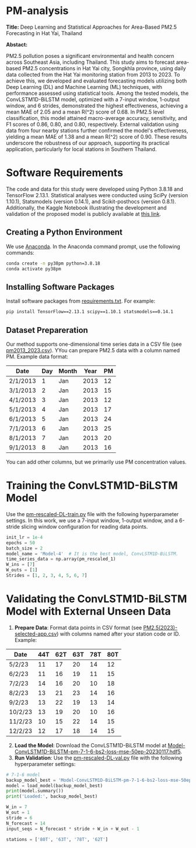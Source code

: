 # PM-analysis
**Title:** Deep Learning and Statistical Approaches for Area-Based PM2.5 Forecasting in Hat Yai, Thailand

**Abstact:**

PM2.5 pollution poses a significant environmental and health concern across Southeast Asia, including Thailand. This study aims to forecast area-based PM2.5 concentrations in Hat Yai city, Songkhla province, using daily data collected from the Hat Yai monitoring station from 2013 to 2023. To achieve this, we developed and evaluated forecasting models utilizing both Deep Learning (DL) and Machine Learning (ML) techniques, with performance assessed using statistical tools. Among the tested models, the ConvLSTM1D-BiLSTM model, optimized with a 7-input window, 1-output window, and 6 strides, demonstrated the highest effectiveness, achieving a mean MAE of 2.05 and a mean R\(^2\) score of 0.68. In PM2.5 level classification, this model attained macro-average accuracy, sensitivity, and F1 scores of 0.86, 0.80, and 0.80, respectively. External validation using data from four nearby stations further confirmed the model's effectiveness, yielding a mean MAE of 1.38 and a mean R\(^2\) score of 0.90. These results underscore the robustness of our approach, supporting its practical application, particularly for local stations in Southern Thailand.

# Software Requirements

The code and data for this study were developed using Python 3.8.18 and TensorFlow 2.13.1. Statistical analyses were conducted using SciPy (version 1.10.1), Statsmodels (version 0.14.1), and Scikit-posthocs (version 0.8.1). Additionally, the Kaggle Notebook illustrating the development and validation of the proposed model is publicly available at [this link](https://www.kaggle.com/code/kasikrit/pm-analysis-train-and-validate).

## Creating a Python Environment

We use [Anaconda](https://anaconda.org/). In the Anaconda command prompt, use the following commands:

```bash
conda create -n py38pm python=3.8.18
conda activate py38pm
```

## Installing Software Packages
Install software packages from [requirements.txt](https://github.com/kasikrit/PM-analysis/blob/main/requirements.txt). For example:

```bash
pip install TensorFlow==2.13.1 scipy==1.10.1 statsmodels==0.14.1
```

## Dataset Prepareration
Our method supports one-dimensional time series data in a CSV file (see [pm2013_2023.csv](https://github.com/kasikrit/PM-analysis/blob/main/pm2013_2023.csv)). YYou can prepare PM2.5 data with a column named PM. Example data format:

| Date       | Day | Month | Year | PM |
|------------|-----|-------|------|----|
| 2/1/2013   | 1   | Jan   | 2013 | 12 |
| 3/1/2013   | 2   | Jan   | 2013 | 15 |
| 4/1/2013   | 3   | Jan   | 2013 | 12 |
| 5/1/2013   | 4   | Jan   | 2013 | 17 |
| 6/1/2013   | 5   | Jan   | 2013 | 24 |
| 7/1/2013   | 6   | Jan   | 2013 | 25 |
| 8/1/2013   | 7   | Jan   | 2013 | 20 |
| 9/1/2013   | 8   | Jan   | 2013 | 16 |

You can add other columns, but we primarily use PM concentration values.

# Training the ConvLSTM1D-BiLSTM Model

Use the [pm-rescaled-DL-train.py](https://github.com/kasikrit/PM-analysis/blob/main/pm-rescaled-DL-train.py) file with the following hyperparameter settings. In this work, we use a 7-input window, 1-output window, and a 6-stride slicing window configuration for reading data points.

```python
init_lr = 1e-4
epochs = 50
batch_size = 2
model_name = 'Model-4'  # It is the best model, ConvLSTM1D-BiLSTM.
time_series_data = np.array(pm_rescaled_1)  
W_ins = [7]
W_outs = [1]
Strides = [1, 2, 3, 4, 5, 6, 7]
```

# Validating the ConvLSTM1D-BiLSTM Model with External Unseen Data
1. **Prepare Data**: Format data points in CSV format (see [PM2.5(2023)-selected-app.csv](https://github.com/kasikrit/PM-analysis/blob/main/PM2.5(2023)-selected-app.csv)) with columns named after your station code or ID. Example:

| Date     | 44T | 62T | 63T | 78T | 80T |
|----------|-----|-----|-----|-----|-----|
| 5/2/23   | 11  | 17  | 20  | 14  | 12  |
| 6/2/23   | 11  | 16  | 19  | 11  | 15  |
| 7/2/23   | 14  | 16  | 20  | 10  | 18  |
| 8/2/23   | 13  | 21  | 23  | 14  | 16  |
| 9/2/23   | 13  | 22  | 19  | 13  | 14  |
| 10/2/23  | 13  | 19  | 20  | 10  | 16  |
| 11/2/23  | 10  | 15  | 22  | 14  | 15  |
| 12/2/23  | 12  | 17  | 18  | 14  | 15  |

2. **Load the Model**: Download the ConvLSTM1D-BiLSTM model at [Model-ConvLSTM1D-BiLSTM-pm-7-1-6-bs2-loss-mse-50ep-20230117.hdf5](https://github.com/kasikrit/PM-analysis/blob/main/Model-ConvLSTM1D-BiLSTM-pm-7-1-6-bs2-loss-mse-50ep-20230117.hdf5).
3. **Run Validation**: Use the [pm-rescaled-DL-val.py](https://github.com/kasikrit/PM-analysis/blob/main/pm-rescaled-DL-val.py) file with the following hyperparameter settings:
```python
# 7-1-6 model
backup_model_best = 'Model-ConvLSTM1D-BiLSTM-pm-7-1-6-bs2-loss-mse-50ep-20230117.hdf5'
model = load_model(backup_model_best)
print(model.summary())
print('Loaded:', backup_model_best)

W_in = 7
W_out = 1
stride = 6
N_forecast = 14
input_seqs = N_forecast * stride + W_in + W_out - 1

stations = ['80T', '63T', '78T', '62T']
```



